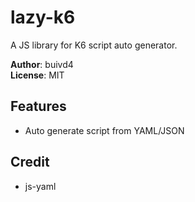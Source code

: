 # lazy-k6
A JS library for K6 script auto generator.

**Author**: buivd4 <br/>
**License**: MIT


## Features
* Auto generate script from YAML/JSON


## Credit
* js-yaml